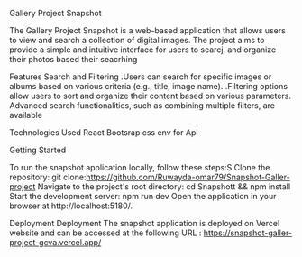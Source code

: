 Gallery Project Snapshot

The Gallery Project Snapshot is a web-based application that allows users to view and search a collection of digital images. The project aims to provide a simple and intuitive interface for users to searcj, and organize their photos based their seacrhing


Features
Search and Filtering
.Users can search for specific images or albums based on various criteria (e.g., title, image name).
.Filtering options allow users to sort and organize their content based on various parameters.
Advanced search functionalities, such as combining multiple filters, are available


Technologies Used
React
Bootsrap css
env for Api

Getting Started 

To run the snapshot application locally, follow these steps:S Clone the repository: git clone:https://github.com/Ruwayda-omar79/Snapshot-Galler-project
 Navigate to the project's root directory: cd Snapshott && npm install Start the development server: npm run dev Open the application in your browser at  http://localhost:5180/.

Deployment Deployment
 The snapshot application is deployed on Vercel website and can be accessed at the following URL : https://snapshot-galler-project-gcva.vercel.app/

